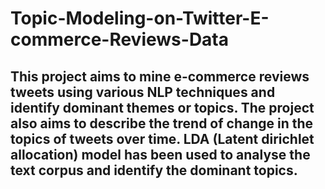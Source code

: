# Topic-Modeling-on-Twitter-E-commerce-Reviews-Data
## This project aims to mine e-commerce reviews tweets using various NLP techniques and identify dominant themes or topics. The project also aims to describe the trend of change in the topics of tweets over time. LDA (Latent dirichlet allocation) model has been used to analyse the text corpus and identify the dominant topics. 
